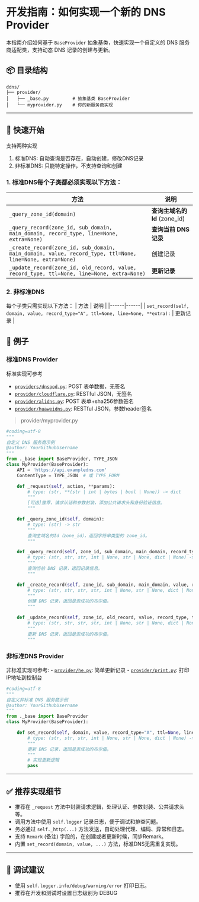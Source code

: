 # 开发指南：如何实现一个新的 DNS Provider

本指南介绍如何基于 `BaseProvider` 抽象基类，快速实现一个自定义的 DNS 服务商适配类，支持动态 DNS 记录的创建与更新。

## 📦 目录结构

```text
ddns/
├── provider/
│   ├── _base.py         # 抽象基类 BaseProvider
│   └── myprovider.py    # 你的新服务商实现
```

---

## 🚀 快速开始

支持两种实现

1. 标准DNS: 自动查询是否存在，自动创建，修改DNS记录
2. 非标准DNS: 只能特定操作，不支持查询和创建

### 1. 标准DNS每个子类都必须实现以下方法：

| 方法 | 说明 |
|------|------|
| `_query_zone_id(domain)` | **查询主域名的Id** (zone_id) |
| `_query_record(zone_id, sub_domain, main_domain, record_type, line=None, extra=None)` | **查询当前 DNS 记录** |
| `_create_record(zone_id, sub_domain, main_domain, value, record_type, ttl=None, line=None, extra=None)` | 创建记录 |
| `_update_record(zone_id, old_record, value, record_type, ttl=None, line=None, extra=None)` | **更新记录** |

### 2. 非标准DNS

每个子类只需实现以下方法：
| 方法 | 说明 |
|------|------|
| `set_record(self, domain, value, record_type="A", ttl=None, line=None, **extra):` | 更新记录 |


## 🔧 例子

### 标准DNS Provider

标准实现可参考
   - [`providers/dnspod.py`](/ddns/provider/dnspod.py): POST 表单数据，无签名
   - [`provider/cloudflare.py`](/ddns/provider/cloudflare.py): RESTful JSON，无签名
   - [`provider/alidns.py`](/ddns/provider/alidns.py): POST 表单+sha256参数签名
   - [`provider/huaweidns.py`](/ddns/provider/huaweidns.py): RESTful JSON，参数header签名

> provider/myprovider.py
```python
#coding=utf-8
"""
自定义 DNS 服务商示例
@author: YourGithubUsername
"""
from ._base import BaseProvider, TYPE_JSON
class MyProvider(BaseProvider):
    API = 'https://api.exampledns.com'
    ContentType = TYPE_JSON  # 或 TYPE_FORM

    def _request(self, action, **params):
        # type: (str, **(str | int | bytes | bool | None)) -> dict
        """
        [可选]推荐，请求认证和参数封装，添加公共请求头和身份验证信息。
        """

    def _query_zone_id(self, domain):
        # type: (str) -> str
        """
        查询主域名的Id（zone_id），返回字符串类型的 zone_id。
        """

    def _query_record(self, zone_id, sub_domain, main_domain, record_type, line=None, extra=None):
        # type: (str, str, str, int | None, str | None, dict | None) -> Any
        """
        查询当前 DNS 记录，返回记录信息。
        """

    def _create_record(self, zone_id, sub_domain, main_domain, value, record_type, ttl=None, line=None, extra=None):
        # type: (str, str, str, str, int | None, str | None, dict | None) -> bool
        """
        创建 DNS 记录，返回是否成功的布尔值。
        """

    def _update_record(self, zone_id, old_record, value, record_type, ttl=None, line=None, extra=None):
        # type: (str, str, str, str, int | None, str | None, dict | None) -> bool
        """
        更新 DNS 记录，返回是否成功的布尔值。
        """
```

### 非标准DNS Provider

非标准实现可参考:
    - [`provider/he.py`](/ddns/provider/he.py): 简单更新记录
    - [`provider/print.py`](/ddns/provider/print.py): 打印IP地址到控制台

```python
#coding=utf-8
"""
自定义非标准 DNS 服务商示例
@author: YourGithubUsername
"""
from ._base import BaseProvider
class MyProvider(BaseProvider):

    def set_record(self, domain, value, record_type="A", ttl=None, line=None, **extra):
        # type: (str, str, str, int | None, str | None, dict | None) -> bool
        """
        更新 DNS 记录，返回是否成功的布尔值。
        """
        # 实现更新逻辑
        pass
```

---

## ✅ 推荐实现细节

- 推荐在 `_request` 方法中封装请求逻辑，处理认证、参数封装、公共请求头等。
- 调用方法中使用 `self.logger` 记录日志，便于调试和排查问题。
- 务必通过 `self._http(...)` 方法发送，自动处理代理、编码、异常和日志。
- 支持 `Remark` (备注) 字段的，在创建或者更新时候，同步Remark。
- 内置 `set_record(domain, value, ...)` 方法，标准DNS无需重复实现。

---

## 🧪 调试建议

- 使用 `self.logger.info/debug/warning/error` 打印日志。
- 推荐在开发和测试时设置日志级别为 DEBUG


